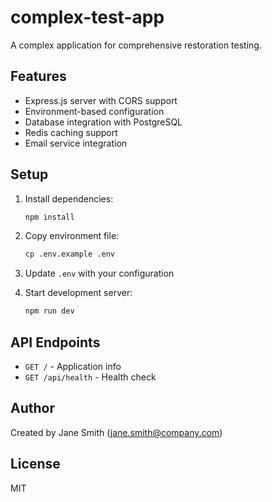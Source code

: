 # complex-test-app

A complex application for comprehensive restoration testing.

## Features

- Express.js server with CORS support
- Environment-based configuration
- Database integration with PostgreSQL
- Redis caching support
- Email service integration

## Setup

1. Install dependencies:
   ```bash
   npm install
   ```

2. Copy environment file:
   ```bash
   cp .env.example .env
   ```

3. Update `.env` with your configuration

4. Start development server:
   ```bash
   npm run dev
   ```

## API Endpoints

- `GET /` - Application info
- `GET /api/health` - Health check

## Author

Created by Jane Smith (jane.smith@company.com)

## License

MIT